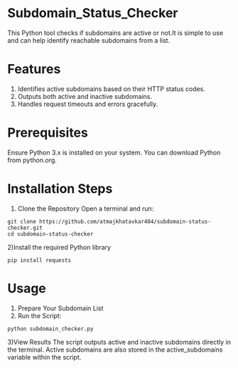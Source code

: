 # Subdomain_Status_Checker
This Python tool checks if subdomains are active or not.It is simple to use and can help identify reachable subdomains from a list.
# Features
  1) Identifies active subdomains based on their HTTP status codes.
  2) Outputs both active and inactive subdomains.
  3) Handles request timeouts and errors gracefully.

# Prerequisites
Ensure Python 3.x is installed on your system. You can download Python from python.org.

# Installation Steps

  1) Clone the Repository
  Open a terminal and run:

    git clone https://github.com/atmajkhatavkar404/subdomain-status-checker.git
    cd subdomain-status-checker


2)Install the required Python library

    pip install requests

# Usage
  1) Prepare Your Subdomain List
  2) Run the Script:
   
    python subdomain_checker.py

  3)View Results
The script outputs active and inactive subdomains directly in the terminal. Active subdomains are also stored in the active_subdomains variable within the script.
